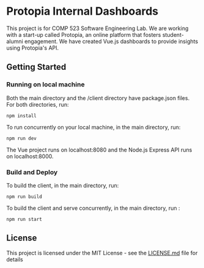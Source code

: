 # Protopia Internal Dashboards

This project is for COMP 523 Software Engineering Lab. We are working with a start-up called Protopia, an online platform that fosters student-alumni engagement. We have created Vue.js dashboards to provide insights using Protopia's API. 

## Getting Started

### Running on local machine
Both the main directory and the /client directory have package.json files. For both directories, run:
```
npm install 
```
To run concurrently on your local machine, in the main directory, run:
```
npm run dev
```
The Vue project runs on localhost:8080 and the Node.js Express API runs on localhost:8000.

### Build and Deploy 

To build the client, in the main directory, run:

```
npm run build
```

To build the client and serve concurrently, in the main directory, run :
```
npm run start
```

## License

This project is licensed under the MIT License - see the [LICENSE.md](LICENSE.md) file for details
